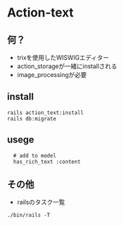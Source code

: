 # Action-text
## 何？
 - trixを使用したWISWIGエディター
 - action_storageが一緒にinstallされる
 - image_processingが必要

## install
```
rails action_text:install
rails db:migrate

```
## usege
```
  # add to model
  has_rich_text :content
```

## その他
- railsのタスク一覧
```
./bin/rails -T
```